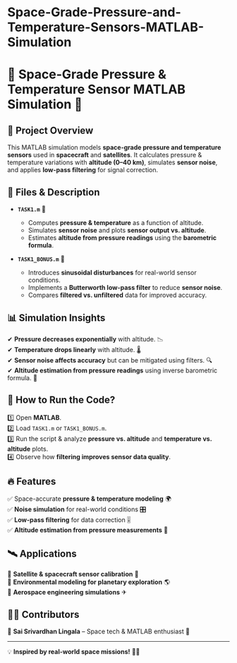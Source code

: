 # Space-Grade-Pressure-and-Temperature-Sensors-MATLAB-Simulation
# 🚀 **Space-Grade Pressure & Temperature Sensor  MATLAB  Simulation** 🌌  

## 📌 **Project Overview**  
This MATLAB simulation models **space-grade pressure and temperature sensors** used in **spacecraft** and **satellites**. It calculates pressure & temperature variations with **altitude (0–40 km)**, simulates **sensor noise**, and applies **low-pass filtering** for signal correction.  

## 📁 **Files & Description**  
- **`TASK1.m`** 📝  
  - Computes **pressure & temperature** as a function of altitude.  
  - Simulates **sensor noise** and plots **sensor output vs. altitude**.  
  - Estimates **altitude from pressure readings** using the **barometric formula**.  

- **`TASK1_BONUS.m`** 📝  
  - Introduces **sinusoidal disturbances** for real-world sensor conditions.  
  - Implements a **Butterworth low-pass filter** to reduce **sensor noise**.  
  - Compares **filtered vs. unfiltered** data for improved accuracy.  

## 📊 **Simulation Insights**  
✔ **Pressure decreases exponentially** with altitude. 📉  
✔ **Temperature drops linearly** with altitude. 🌡  
✔ **Sensor noise affects accuracy** but can be mitigated using filters. 🔍  
✔ **Altitude estimation from pressure readings** using inverse barometric formula. 📡  

## 🔧 **How to Run the Code?**  
1️⃣ Open **MATLAB**.  
2️⃣ Load `TASK1.m` or `TASK1_BONUS.m`.  
3️⃣ Run the script & analyze **pressure vs. altitude** and **temperature vs. altitude** plots.  
4️⃣ Observe how **filtering improves sensor data quality**.  

## 🔥 **Features**  
✅ Space-accurate **pressure & temperature modeling** 🌍  
✅ **Noise simulation** for real-world conditions 🎛  
✅ **Low-pass filtering** for data correction 🎚  
✅ **Altitude estimation from pressure measurements** 📡  

## 🛰 **Applications**  
🔹 **Satellite & spacecraft sensor calibration** 🚀  
🔹 **Environmental modeling for planetary exploration** 🌎  
🔹 **Aerospace engineering simulations** ✈  

## 👨‍💻 **Contributors**  
👾 **Sai Srivardhan Lingala** – Space tech & MATLAB enthusiast 🤖  

---

💡 **Inspired by real-world space missions!** 🚀✨
